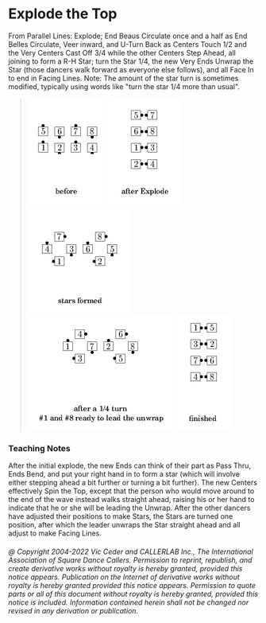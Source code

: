 
# Explode the Top

From Parallel Lines: Explode; End Beaus Circulate once and a
half as End Belles Circulate, Veer inward, and U-Turn Back as Centers
Touch 1/2 and the Very Centers Cast Off 3/4 while the other Centers
Step Ahead, all joining to form a R-H Star; turn the Star 1/4, the
new Very Ends Unwrap the Star (those dancers walk forward as everyone
else follows), and all Face In to end in Facing Lines. Note: The
amount of the star turn is sometimes modified, typically using words
like "turn the star 1/4 more than usual".

> 
> ![alt](explode_the_top-1.png)
> ![alt](explode_the_top-2.png)
> ![alt](explode_the_top-3.png)
> ![alt](explode_the_top-4.png)
> ![alt](explode_the_top-5.png)
> 
### Teaching Notes

After the initial explode, the new Ends can think of their part as Pass Thru, Ends Bend, and put your right hand in to form a star (which will involve either stepping ahead a bit further or turning a bit further). The new Centers effectively Spin the Top, except that the person who would move around to the end of the wave instead walks straight ahead, raising his or her hand to indicate that he or she will be leading the Unwrap. After the other dancers have adjusted their positions to make Stars, the Stars are turned one position, after which the leader unwraps the Star straight ahead and all adjust to make Facing Lines.

###### @ Copyright 2004-2022 Vic Ceder and CALLERLAB Inc., The International Association of Square Dance Callers. Permission to reprint, republish, and create derivative works without royalty is hereby granted, provided this notice appears. Publication on the Internet of derivative works without royalty is hereby granted provided this notice appears. Permission to quote parts or all of this document without royalty is hereby granted, provided this notice is included. Information contained herein shall not be changed nor revised in any derivation or publication.
